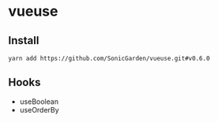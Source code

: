 # vueuse

## Install

```
yarn add https://github.com/SonicGarden/vueuse.git#v0.6.0
```

## Hooks

- useBoolean
- useOrderBy
